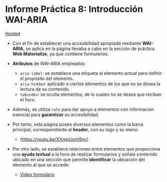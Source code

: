 # Informe Práctica 8: Introducción WAI-ARIA
[Hosted](https://WebMaterialize--pmolmar.repl.co)

- Con el fin de establecer una accesibilidad apropiada mediante **WAI-ARIA**, se aplica en la página llevaba a cabo en la sección de práctica **Web Materialize**, ya que contiene formularios. 

- **Atributos** de WAI-ARIA empleados:
	- `aria-label`: se establece una etiqueta al elemento actual para definir el propósito del elemento.
	- `aria-hidden`: aplicado a ciertos elementos de los que no se desea la lectura de su contenido.
	- `tabindex`: se oculta elementos, de lo cuales no se desea que reciban el foco.

- Además, se utiliza `role` para dar apoyo a elementos con información esencial para **garantizar** su accesibilidad.

- Por tanto, esta página posee diversos elementos como la barra principal, correspondiente al **header**, con su logo y su menú:
	- (https://youtu.be/XXmpUsmi9nc)

- Por otro lado, se establece relaciones entre elementos que proporciona una **ayuda textual** a la hora de realizar formularios y señala contenido ubicado en una sección que permite **identificar** la ubicación del elemento al que se accede:
	- [Video formulario](https://youtu.be/rj_5lB-1Cqs)
